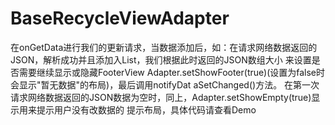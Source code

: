 # BaseRecycleViewAdapter
在onGetData进行我们的更新请求，当数据添加后，如：在请求网络数据返回的JSON，解析成功并且添加入List，我们根据此时返回的JSON数组大小
来设置是否需要继续显示或隐藏FooterView  Adapter.setShowFooter(true)(设置为false时会显示"暂无数据"的布局)，最后调用notifyDat
aSetChanged()方法。
在第一次请求网络数据返回的JSON数据为空时，同上，Adapter.setShowEmpty(true)显示用来提示用户没有改数据的 提示布局，具体代码请查看Demo
